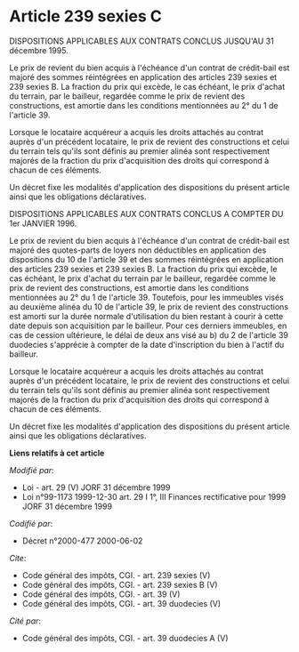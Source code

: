# Article 239 sexies C

DISPOSITIONS APPLICABLES AUX CONTRATS CONCLUS JUSQU'AU 31 décembre 1995. 

Le prix de revient du bien acquis à l'échéance d'un contrat de crédit-bail est majoré des sommes réintégrées en application
des articles 239 sexies et 239 sexies B. La fraction du prix qui excède, le cas échéant, le prix d'achat du terrain, par le
bailleur, regardée comme le prix de revient des constructions, est amortie dans les conditions mentionnées au 2° du 1 de
l'article 39. 

Lorsque le locataire acquéreur a acquis les droits attachés au contrat auprès d'un précédent locataire, le prix de revient
des constructions et celui du terrain tels qu'ils sont définis au premier alinéa sont respectivement majorés de la fraction
du prix d'acquisition des droits qui correspond à chacun de ces éléments. 

Un décret fixe les modalités d'application des dispositions du présent article ainsi que les obligations déclaratives. 

DISPOSITIONS APPLICABLES AUX CONTRATS CONCLUS A COMPTER DU 1er JANVIER 1996. 

Le prix de revient du bien acquis à l'échéance d'un contrat de crédit-bail est majoré des quotes-parts de loyers non
déductibles en application des dispositions du 10 de l'article 39 et des sommes réintégrées en application des articles 239
sexies et 239 sexies B. La fraction du prix qui excède, le cas échéant, le prix d'achat du terrain par le bailleur, regardée
comme le prix de revient des constructions, est amortie dans les conditions mentionnées au 2° du 1 de l'article 39.
Toutefois, pour les immeubles visés au deuxième alinéa du 10 de l'article 39, le prix de revient des constructions est amorti
sur la durée normale d'utilisation du bien restant à courir à cette date depuis son acquisition par le bailleur. Pour ces
derniers immeubles, en cas de cession ultérieure, le délai de deux ans visé au b) du 2 de l'article 39 duodecies s'apprécie à
compter de la date d'inscription du bien à l'actif du bailleur. 

Lorsque le locataire acquéreur a acquis les droits attachés au contrat auprès d'un précédent locataire, le prix de revient
des constructions et celui du terrain tels qu'ils sont définis au premier alinéa sont respectivement majorés de la fraction
du prix d'acquisition des droits qui correspond à chacun de ces éléments. 

Un décret fixe les modalités d'application des dispositions du présent article ainsi que les obligations déclaratives.

**Liens relatifs à cet article**

_Modifié par_:

  - Loi - art. 29 (V) JORF 31 décembre 1999
  - Loi n°99-1173 1999-12-30 art. 29 I 1°, III Finances rectificative pour 1999 JORF 31 décembre 1999

_Codifié par_:

  - Décret n°2000-477 2000-06-02

_Cite_:

  - Code général des impôts, CGI. - art. 239 sexies (V)
  - Code général des impôts, CGI. - art. 239 sexies B (V)
  - Code général des impôts, CGI. - art. 39 (V)
  - Code général des impôts, CGI. - art. 39 duodecies (V)

_Cité par_:

  - Code général des impôts, CGI. - art. 39 duodecies A (V)
